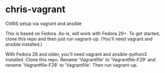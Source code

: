 # chris-vagrant
ChRIS setup via vagrant and ansible

This is based on Fedora. As-is, will work with Fedora 29+. To get started, clone this repo and then just run vagrant-up. (You'll need vagrant and ansible installed.)

With Fedora 28 and older, you'll need vagrant and ansible-python3 installed. Clone this repo. Rename 'Vagrantfile' to 'Vagrantfile-F29' and rename 'Vagrantfile-F28' to 'Vagrantfile'. Then run vagrant-up.
